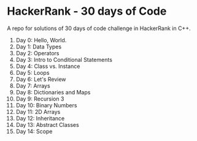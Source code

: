 # HackerRank - 30 days of Code

A repo for solutions of 30 days of code challenge in HackerRank in C++.
1. Day 0: Hello, World.
2. Day 1: Data Types
3. Day 2: Operators
4. Day 3: Intro to Conditional Statements
5. Day 4: Class vs. Instance
6. Day 5: Loops
7. Day 6: Let's Review
8. Day 7: Arrays
9. Day 8: Dictionaries and Maps
10. Day 9: Recursion 3
11. Day 10: Binary Numbers
12. Day 11: 2D Arrays
13. Day 12: Inheritance
14. Day 13: Abstract Classes
15. Day 14: Scope
